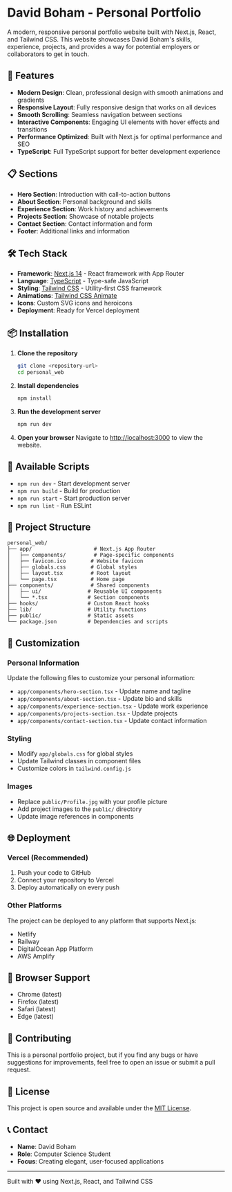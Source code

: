 # David Boham - Personal Portfolio

A modern, responsive personal portfolio website built with Next.js, React, and Tailwind CSS. This website showcases David Boham's skills, experience, projects, and provides a way for potential employers or collaborators to get in touch.

## 🚀 Features

- **Modern Design**: Clean, professional design with smooth animations and gradients
- **Responsive Layout**: Fully responsive design that works on all devices
- **Smooth Scrolling**: Seamless navigation between sections
- **Interactive Components**: Engaging UI elements with hover effects and transitions
- **Performance Optimized**: Built with Next.js for optimal performance and SEO
- **TypeScript**: Full TypeScript support for better development experience

## 📋 Sections

- **Hero Section**: Introduction with call-to-action buttons
- **About Section**: Personal background and skills
- **Experience Section**: Work history and achievements
- **Projects Section**: Showcase of notable projects
- **Contact Section**: Contact information and form
- **Footer**: Additional links and information

## 🛠️ Tech Stack

- **Framework**: [Next.js 14](https://nextjs.org/) - React framework with App Router
- **Language**: [TypeScript](https://www.typescriptlang.org/) - Type-safe JavaScript
- **Styling**: [Tailwind CSS](https://tailwindcss.com/) - Utility-first CSS framework
- **Animations**: [Tailwind CSS Animate](https://github.com/jamiebuilds/tailwindcss-animate)
- **Icons**: Custom SVG icons and heroicons
- **Deployment**: Ready for Vercel deployment

## 📦 Installation

1. **Clone the repository**

   ```bash
   git clone <repository-url>
   cd personal_web
   ```

2. **Install dependencies**

   ```bash
   npm install
   ```

3. **Run the development server**

   ```bash
   npm run dev
   ```

4. **Open your browser**
   Navigate to [http://localhost:3000](http://localhost:3000) to view the website.

## 🚀 Available Scripts

- `npm run dev` - Start development server
- `npm run build` - Build for production
- `npm run start` - Start production server
- `npm run lint` - Run ESLint

## 📁 Project Structure

```
personal_web/
├── app/                    # Next.js App Router
│   ├── components/         # Page-specific components
│   ├── favicon.ico        # Website favicon
│   ├── globals.css        # Global styles
│   ├── layout.tsx         # Root layout
│   └── page.tsx           # Home page
├── components/            # Shared components
│   ├── ui/               # Reusable UI components
│   └── *.tsx             # Section components
├── hooks/                # Custom React hooks
├── lib/                  # Utility functions
├── public/               # Static assets
└── package.json          # Dependencies and scripts
```

## 🎨 Customization

### Personal Information

Update the following files to customize your personal information:

- `app/components/hero-section.tsx` - Update name and tagline
- `app/components/about-section.tsx` - Update bio and skills
- `app/components/experience-section.tsx` - Update work experience
- `app/components/projects-section.tsx` - Update projects
- `app/components/contact-section.tsx` - Update contact information

### Styling

- Modify `app/globals.css` for global styles
- Update Tailwind classes in component files
- Customize colors in `tailwind.config.js`

### Images

- Replace `public/Profile.jpg` with your profile picture
- Add project images to the `public/` directory
- Update image references in components

## 🌐 Deployment

### Vercel (Recommended)

1. Push your code to GitHub
2. Connect your repository to Vercel
3. Deploy automatically on every push

### Other Platforms

The project can be deployed to any platform that supports Next.js:

- Netlify
- Railway
- DigitalOcean App Platform
- AWS Amplify

## 📱 Browser Support

- Chrome (latest)
- Firefox (latest)
- Safari (latest)
- Edge (latest)

## 🤝 Contributing

This is a personal portfolio project, but if you find any bugs or have suggestions for improvements, feel free to open an issue or submit a pull request.

## 📄 License

This project is open source and available under the [MIT License](LICENSE).

## 📞 Contact

- **Name**: David Boham
- **Role**: Computer Science Student
- **Focus**: Creating elegant, user-focused applications

---

Built with ❤️ using Next.js, React, and Tailwind CSS
